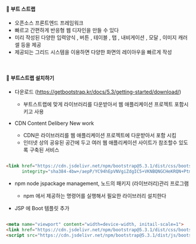 #### 🔹 부트 스트랩

- 오픈소스 프론트엔드 프레임워크
- 빠르고 간편하게 반응형 웹 디자인을 만들 수 있다
- 미리 작성된 다양한 입력양식 , 버튼 , 테이블 , 탭 , 내비게이션 , 모달 , 이미지 캐러셀 등을 제공
- 제공되는 그리드 시스템을 이용하면 다양한 화면의 레이아우을 빠르게 작성

<br>

#### 🔹 부트스트랩 설치하기

- 다운로드 (https://getbootstrap.kr/docs/5.3/getting-started/download/)
    + 부트스트랩에 맞게 라이브러리를 다운받아서 웹 애플리케이션 프로젝트 포함시키고 사용

- CDN Content Delibery New work
    + CDN은 라이브러리를 웹 애플리케이션 프로젝트에 다운받아서 포함 시킴
    + 인터넷 상의 공유된 공간에 두고 여러 웹 애플리케이션 사이트가 참조할수 있도록 구축된 서비스

```html

<link href="https://cdn.jsdelivr.net/npm/bootstrap@5.3.1/dist/css/bootstrap.min.css" rel="stylesheet"
      integrity="sha384-4bw+/aepP/YC94hEpVNVgiZdgIC5+VKNBQNGCHeKRQN+PtmoHDEXuppvnDJzQIu9" crossorigin="anonymous">
```

- npm node jspackage management, 노드의 패키지 (라이브러리)관리 프로그램
    + npm 에서 제공하는 명령어를 실행해서 필요한 라이브러리 설치한다


- JSP 에 Boot 템플릿 추가

```html

<meta name="viewport" content="width=device-width, initail-scale=1">
<link href="https://cdn.jsdelivr.net/npm/bootstrap@5.3.1/dist/css/bootstrap.min.css" rel="stylesheet">
<script src="https://cdn.jsdelivr.net/npm/bootstrap@5.3.1/dist/js/bootstrap.bundle.min.js"></script>

```

